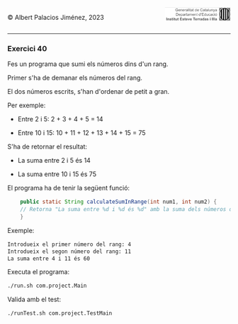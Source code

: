 <div style="display: flex; width: 100%;">
    <div style="flex: 1; padding: 0px;">
        <p>© Albert Palacios Jiménez, 2023</p>
    </div>
    <div style="flex: 1; padding: 0px; text-align: right;">
        <img src="../../assets/ieti.png" height="32" alt="Logo de IETI" style="max-height: 32px;">
    </div>
</div>
<hr/>

### Exercici 40

Fes un programa que sumi els números dins d'un rang.

Primer s'ha de demanar els números del rang.

El dos números escrits, s'han d'ordenar de petit a gran.

Per exemple:

- Entre 2 i 5: 2 + 3 + 4 + 5 = 14

- Entre 10 i 15: 10 + 11 + 12 + 13 + 14 + 15 = 75

S'ha de retornar el resultat:

- La suma entre 2 i 5 és 14 

- La suma entre 10 i 15 és 75 

El programa ha de tenir la següent funció:
```java
    public static String calculateSumInRange(int num1, int num2) {
    // Retorna "La suma entre %d i %d és %d" amb la suma dels números dins del rang 'num1' i 'num2'
    }
```

Exemple:
```text
Introdueix el primer número del rang: 4
Introdueix el segon número del rang: 11
La suma entre 4 i 11 és 60
```

Executa el programa:
```bash
./run.sh com.project.Main
```

Valida amb el test:
```bash
./runTest.sh com.project.TestMain
```